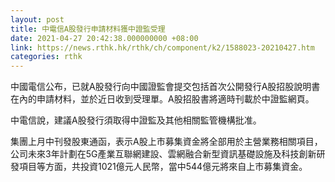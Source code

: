 ```yaml
---
layout: post
title: 中電信A股發行申請材料獲中證監受理
date: 2021-04-27 20:42:38.000000000 +08:00
link: https://news.rthk.hk/rthk/ch/component/k2/1588023-20210427.htm
categories: rthk
---
```


中國電信公布，已就A股發行向中國證監會提交包括首次公開發行A股招股說明書在內的申請材料，並於近日收到受理單。A股招股書將適時刊載於中證監網頁。

中電信說，建議A股發行須取得中證監及其他相關監管機構批准。

集團上月中刊發股東通函，表示A股上市募集資金將全部用於主營業務相關項目，公司未來3年計劃在5G產業互聯網建設、雲網融合新型資訊基礎設施及科技創新研發項目等方面，共投資1021億元人民幣，當中544億元將來自上市募集資金。
